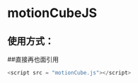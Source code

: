 # motionCubeJS
使用方式：
------------
##直接再也面引用
```javascript
<script src = "motionCube.js"></script>
```
